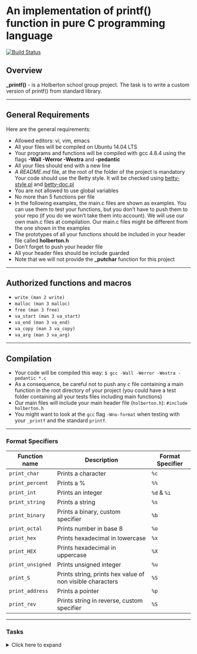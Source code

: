 # An implementation of printf() function in pure C programming language

[![Build Status](https://travis-ci.org/joemccann/dillinger.svg?branch=master)](https://github.com/narnat/printf)

## Overview

**_printf()** - is a Holberton school group project. The task is to write a custom version of printf() from standard library.

*************************************************************************

## General Requirements

Here are the general requirements:

  - Allowed editors: vi, vim, emacs
  - All your files will be compiled on Ubuntu 14.04 LTS
  - Your programs and functions will be compiled with gcc 4.8.4 using the flags **-Wall -Werror -Wextra** and **-pedantic**
  - All your files should end with a new line
  - *A README.md* file, at the root of the folder of the project is mandatory
Your code should use the Betty style. It will be checked using [betty-style.pl](https://github.com/holbertonschool/Betty/blob/master/betty-style.pl) and [betty-doc.pl](https://github.com/holbertonschool/Betty/blob/master/betty-doc.pl)
  - You are not allowed to use global variables
  - No more than 5 functions per file
  - In the following examples, the main.c files are shown as examples. You can use them to test your functions, but you don’t have to push them to your repo (if you do we won’t take them into account). We will use our own main.c files at compilation. Our main.c files might be different from the one shown in the examples
  - The prototypes of all your functions should be included in your header file called **holberton.h**
  - Don’t forget to push your header file
  - All your header files should be include guarded
  - Note that we will not provide the **_putchar** function for this project

******************************************************************************

## Authorized functions and macros

  - `write (man 2 write)`
  - `malloc (man 3 malloc)`
  - `free (man 3 free)`
  - `va_start (man 3 va_start)`
  - `va_end (man 3 va_end)`
  - `va_copy (man 3 va_copy)`
  - `va_arg (man 3 va_arg)`

******************************************************************************

## Compilation
  -  Your code will be compiled this way:
  ```$ gcc -Wall -Werror -Wextra -pedantic *.c```
  - As a consequence, be careful not to push any c file containing a main function in the root directory of your project (you could have a test folder containing all your tests files including main functions)
  - Our main files will include your main header file (`holberton.h`): `#include holberton.h`
  - You might want to look at the `gcc` flag `-Wno-format` when testing with your `_printf` and the standard `printf`.

*******************************************************************************

### Format Specifiers
Function name | Description | Format Specifier
--- | --- | ---
`print_char` | Prints a character | `%c`
`print_percent` | Prints a % | `%%`
`print_int` | Prints an integer | `%d` & `%i`
`print_string` | Prints a string | `%s`
`print_binary` | Prints a binary, custom specifier | `%b`
`print_octal` | Prints number in base 8 | `%o`
`print_hex` | Prints hexadecimal in lowercase | `%x`
`print_HEX` | Prints hexadecimal in uppercase | `%X`
`print_unsigned` | Prints unsigned integer | `%u`
`print_S` | Prints string, prints hex value of non visible characters | `%S`
`print_address` | Prints a pointer | `%p`
`print_rev` | Prints string in reverse, custom specifier | `%S`


*******************************************************************************

### Tasks
<details>
<summary>
Click here to expand
</summary>
<ul>

<li>- 0. I'm not going anywhere. You can print that wherever you want to. I'm here and I'm a Spur for life (_mandatory_)
</li><li> - 1. Education is when you read the fine print. Experience is what you get if you don't mandatory
</li><li> - 2. Just because it's in print doesn't mean it's the gospel
</li><li> - 3. With a face like mine, I do better in print
</li><li> - 4. What one has not experienced, one will never understand in print #advanced
</li><li> - 5. Nothing in fine print is ever good news #advanced
</li><li> - 6. My weakness is wearing too much leopard print #advanced
</li><li> - 7. How is the world ruled and led to war? Diplomats lie to journalists and believe these lies when they see them in print #advanced
</li><li> - 8. The big print gives and the small print takes away #advanced
</li><li> - 9. Sarcasm is lost in print #advanced




</details>
